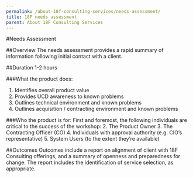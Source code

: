 ```yaml
---
permalink: /about-18f-consulting-services/needs-assessment/
title: 18F needs assessment
parent: About 18F Consulting Services
---
```

#Needs Assessment

##Overview
The needs assessment provides a rapid summary of information following initial contact with a client.

##Duration
1-2 hours

###What the product does:
1. Identifies overall product value
2. Provides UCD awareness to known problems
3. Outlines technical environment and known problems
4. Outlines acquisition / contracting environment and known problems

###Who the product is for: 
First and foremost, the following individuals are critical to the success of the workshop: 
2. The Product Owner
3. The Contracting Officer (CO)
4. Individuals with approval authority (e.g. CIO’s representative)
5. System Users (to the extent they’re available)

##Outcomes
Outcomes include a report on alignment of client with 18F Consulting offerings, and a summary of openness and preparedness 
for change.  The report includes the identification of service selection, as appropriate.
